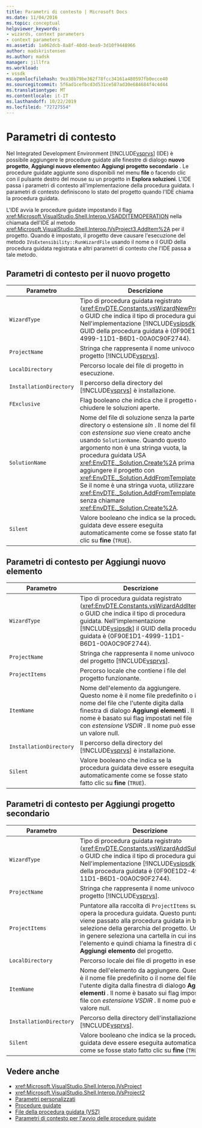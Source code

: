 ```yaml
---
title: Parametri di contesto | Microsoft Docs
ms.date: 11/04/2016
ms.topic: conceptual
helpviewer_keywords:
- wizards, context parameters
- context parameters
ms.assetid: 1a062dcb-8a8f-40dd-bea9-3d10f9448966
author: madskristensen
ms.author: madsk
manager: jillfra
ms.workload:
- vssdk
ms.openlocfilehash: 9ea38b79be362f78fcc34161a480597fb0ecce40
ms.sourcegitcommit: 5f6ad1cefbcd3d531ce587ad30e684684f4c4d44
ms.translationtype: MT
ms.contentlocale: it-IT
ms.lasthandoff: 10/22/2019
ms.locfileid: "72727554"
---
```

# <a name="context-parameters"></a>Parametri di contesto
Nel Integrated Development Environment [!INCLUDE[vsprvs](../../code-quality/includes/vsprvs_md.md)] (IDE) è possibile aggiungere le procedure guidate alle finestre di dialogo **nuovo progetto**, **Aggiungi nuovo elemento**o **Aggiungi progetto secondario** . Le procedure guidate aggiunte sono disponibili nel menu **file** o facendo clic con il pulsante destro del mouse su un progetto in **Esplora soluzioni**. L'IDE passa i parametri di contesto all'implementazione della procedura guidata. I parametri di contesto definiscono lo stato del progetto quando l'IDE chiama la procedura guidata.

 L'IDE avvia le procedure guidate impostando il flag <xref:Microsoft.VisualStudio.Shell.Interop.VSADDITEMOPERATION> nella chiamata dell'IDE al metodo <xref:Microsoft.VisualStudio.Shell.Interop.IVsProject3.AddItem%2A> per il progetto. Quando è impostato, il progetto deve causare l'esecuzione del metodo `IVsExtensibility::RunWizardFile` usando il nome o il GUID della procedura guidata registrata e altri parametri di contesto che l'IDE passa a tale metodo.

## <a name="context-parameters-for-new-project"></a>Parametri di contesto per il nuovo progetto

| Parametro | Descrizione |
|-------------------------| - |
| `WizardType` | Tipo di procedura guidata registrato (<xref:EnvDTE.Constants.vsWizardNewProject>) o GUID che indica il tipo di procedura guidata. Nell'implementazione [!INCLUDE[vsipsdk](../../extensibility/includes/vsipsdk_md.md)] il GUID della procedura guidata è {0F90E1D0-4999-11D1-B6D1-00A0C90F2744}. |
| `ProjectName` | Stringa che rappresenta il nome univoco del progetto [!INCLUDE[vsprvs](../../code-quality/includes/vsprvs_md.md)]. |
| `LocalDirectory` | Percorso locale dei file di progetto in esecuzione. |
| `InstallationDirectory` | Il percorso della directory del [!INCLUDE[vsprvs](../../code-quality/includes/vsprvs_md.md)] è installazione. |
| `FExclusive` | Flag booleano che indica che il progetto deve chiudere le soluzioni aperte. |
| `SolutionName` | Nome del file di soluzione senza la parte della directory o estensione *sln* . Il nome del file con *estensione suo* viene creato anche usando `SolutionName`. Quando questo argomento non è una stringa vuota, la procedura guidata USA <xref:EnvDTE._Solution.Create%2A> prima di aggiungere il progetto con <xref:EnvDTE._Solution.AddFromTemplate%2A>. Se il nome è una stringa vuota, utilizzare <xref:EnvDTE._Solution.AddFromTemplate%2A> senza chiamare <xref:EnvDTE._Solution.Create%2A>. |
| `Silent` | Valore booleano che indica se la procedura guidata deve essere eseguita automaticamente come se fosse stato fatto clic su **fine** (`TRUE`). |

## <a name="context-parameters-for-add-new-item"></a>Parametri di contesto per Aggiungi nuovo elemento

| Parametro | Descrizione |
|-------------------------| - |
| `WizardType` | Tipo di procedura guidata registrato (<xref:EnvDTE.Constants.vsWizardAddItem>) o GUID che indica il tipo di procedura guidata. Nell'implementazione [!INCLUDE[vsipsdk](../../extensibility/includes/vsipsdk_md.md)] il GUID della procedura guidata è {0F90E1D1-4999-11D1-B6D1-00A0C90F2744}. |
| `ProjectName` | Stringa che rappresenta il nome univoco del progetto [!INCLUDE[vsprvs](../../code-quality/includes/vsprvs_md.md)]. |
| `ProjectItems` | Percorso locale che contiene i file del progetto funzionante. |
| `ItemName` | Nome dell'elemento da aggiungere. Questo nome è il nome file predefinito o il nome del file che l'utente digita dalla finestra di dialogo **Aggiungi elementi** . Il nome è basato sui flag impostati nel file con *estensione VSDIR* . Il nome può essere un valore null. |
| `InstallationDirectory` | Il percorso della directory del [!INCLUDE[vsprvs](../../code-quality/includes/vsprvs_md.md)] è installazione. |
| `Silent` | Valore booleano che indica se la procedura guidata deve essere eseguita automaticamente come se fosse stato fatto clic su **fine** (`TRUE`). |

## <a name="context-parameters-for-add-sub-project"></a>Parametri di contesto per Aggiungi progetto secondario

| Parametro | Descrizione |
|-------------------------| - |
| `WizardType` | Tipo di procedura guidata registrato (<xref:EnvDTE.Constants.vsWizardAddSubProject>) o GUID che indica il tipo di procedura guidata. Nell'implementazione [!INCLUDE[vsipsdk](../../extensibility/includes/vsipsdk_md.md)] il GUID della procedura guidata è {0F90E1D2-4999-11D1-B6D1-00A0C90F2744}. |
| `ProjectName` | Stringa che rappresenta il nome univoco del progetto [!INCLUDE[vsprvs](../../code-quality/includes/vsprvs_md.md)]. |
| `ProjectItems` | Puntatore alla raccolta di `ProjectItems` su cui opera la procedura guidata. Questo puntatore viene passato alla procedura guidata in base alla selezione della gerarchia del progetto. Un utente in genere seleziona una cartella in cui inserire l'elemento e quindi chiama la finestra di dialogo **Aggiungi elemento** del progetto. |
| `LocalDirectory` | Percorso locale dei file di progetto in esecuzione. |
| `ItemName` | Nome dell'elemento da aggiungere. Questo nome è il nome file predefinito o il nome del file che l'utente digita dalla finestra di dialogo **Aggiungi elementi** . Il nome è basato sui flag impostati nel file con *estensione VSDIR* . Il nome può essere un valore null. |
| `InstallationDirectory` | Percorso della directory dell'installazione del [!INCLUDE[vsprvs](../../code-quality/includes/vsprvs_md.md)]. |
| `Silent` | Valore booleano che indica se la procedura guidata deve essere eseguita automaticamente come se fosse stato fatto clic su **fine** (`TRUE`). |

## <a name="see-also"></a>Vedere anche
- <xref:Microsoft.VisualStudio.Shell.Interop.IVsProject>
- <xref:Microsoft.VisualStudio.Shell.Interop.IVsProject2>
- [Parametri personalizzati](../../extensibility/internals/custom-parameters.md)
- [Procedure guidate](../../extensibility/internals/wizards.md)
- [File della procedura guidata (VSZ)](../../extensibility/internals/wizard-dot-vsz-file.md)
- [Parametri di contesto per l'avvio delle procedure guidate](https://msdn.microsoft.com/Library/051a10f4-9e45-4604-b344-123044f33a24)